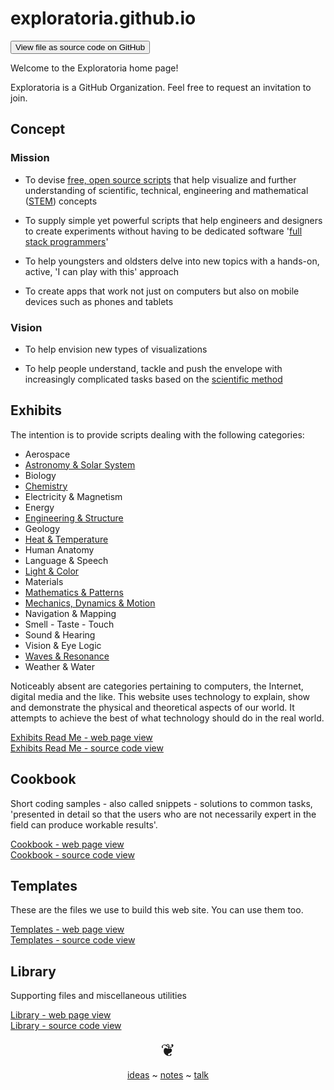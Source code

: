 ﻿exploratoria.github.io
===
<span style="display: none"> [View as web page]( http://exploratoria.github.io/ 'View file as a web page' ) </span>
<input type=button value="View file as source code on GitHub" onclick="window.location.href='https://github.com/exploratoria/exploratoria.github.io/'" />

Welcome to the Exploratoria home page!

Exploratoria is a GitHub Organization. Feel free to request an invitation to join. 


## Concept

### Mission  
<!-- a statement of a rationale, applicable now as well as in the future -->

* To devise [free, open source scripts]( https://en.wikipedia.org/wiki/Free_and_open-source_software )
that help visualize and further understanding of scientific, technical, engineering and mathematical 
([STEM]( https://en.wikipedia.org/wiki/Science,_Technology,_Engineering,_and_Mathematics )) concepts

* To supply simple yet powerful scripts that help engineers and designers to create experiments without having to be dedicated software '[full stack programmers]( https://www.quora.com/What-does-the-term-full-stack-programmer-mean )'

* To help youngsters and oldsters delve into new topics with a hands-on, active, 'I can play with this' approach
<br><!-- link to pedagogy page / code edit view / things to try -->

* To create apps that work not just on computers but also on mobile devices such as phones and tablets  
<!-- Internet of things / hack the hardware / link back to physical exhibits / add AR to physical exhibits -->

### Vision  
<!--  a descriptive picture of a desired future state -->

* To help envision new types of visualizations

* To help people understand, tackle and push the envelope with increasingly complicated tasks based on the [scientific method]( https://en.wikipedia.org/wiki/Scientific_method )


## Exhibits

The intention is to provide scripts dealing with the following categories:

* Aerospace
* [Astronomy & Solar System]( http://exploratoria.github.io/exhibits/astronomy/index.html )
* Biology
* [Chemistry]( http://exploratoria.github.io/exhibits/chemistry/index.html )
* Electricity & Magnetism
* Energy
* [Engineering & Structure]( http://exploratoria.github.io/exhibits/engineering/index.html )
* Geology
* [Heat & Temperature]( http://exploratoria.github.io/exhibits/heat/index.html )
* Human Anatomy
* Language & Speech
* [Light & Color]( http://exploratoria.github.io/exhibits/light/index.html )
* Materials
* [Mathematics & Patterns]( http://exploratoria.github.io/exhibits/mathematics/index.html )
* [Mechanics, Dynamics & Motion]( http://exploratoria.github.io/exhibits/mechanics/index.html )
* Navigation & Mapping
* Smell - Taste - Touch
* Sound & Hearing
* Vision & Eye Logic
* [Waves & Resonance]( http://exploratoria.github.io/exhibits/waves/index.html )
* Weather & Water

Noticeably absent are categories pertaining to computers, the Internet, digital media and the like. 
This website uses technology to explain, show and demonstrate the physical and theoretical aspects of our world. 
It attempts to achieve the best of what technology should do in the real world.

[Exhibits Read Me - web page view]( http://exploratoria.github.io/exhibits/ )  
[Exhibits Read Me - source code view]( https://github.com/exploratoria/exploratoria.github.io/tree/master/exhibits/ )


## Cookbook

Short coding samples - also called snippets - solutions to common tasks, 'presented in detail so that the users who are not necessarily expert in the field can produce workable results'.

[Cookbook - web page view]( http://exploratoria.github.io/cookbook/ )  
[Cookbook - source code view]( https://github.com/exploratoria/exploratoria.github.io/tree/master/cookbook/ )


## Templates

These are the files we use to build this web site. You can use them too.

[Templates - web page view]( http://exploratoria.github.io/templates/ )  
[Templates - source code view]( https://github.com/exploratoria/exploratoria.github.io/tree/master/templates/ )


## Library

Supporting files and miscellaneous utilities

[Library - web page view]( http://exploratoria.github.io/lib/ )  
[Library - source code view]( https://github.com/exploratoria/exploratoria.github.io/tree/master/lib/ )


<center>
<a href=javascript:window.scrollTo(0,0); style=text-decoration:none; >
<span style=font-size:200%; > ❦ </span></a>

[ideas]( #ideas.md ) ~ [notes]( #notes.md ) ~ [talk]( #talk.md )
</center>
